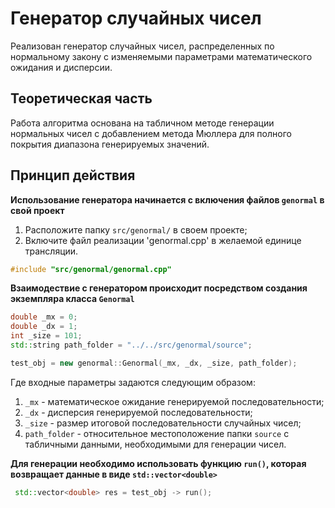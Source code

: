 # Генератор случайных чисел

Реализован генератор случайных чисел, распределенных по нормальному закону с изменяемыми параметрами математического ожидания и дисперсии.

## Теоретическая часть

Работа алгоритма основана на табличном методе генерации нормальных чисел с добавлением метода Мюллера для полного покрытия диапазона генерируемых значений.

## Принцип действия

__Использование генератора начинается с включения файлов `genormal` в свой проект__
1. Расположите папку `src/genormal/` в своем проекте;
2. Включите файл реализации 'genormal.cpp' в желаемой единице трансляции.
```c++
#include "src/genormal/genormal.cpp"
```

__Взаимодествие с генератором происходит посредством создания экземпляра класса `Genormal`__
```c++
double _mx = 0;
double _dx = 1;
int _size = 101;
std::string path_folder = "../../src/genormal/source";

test_obj = new genormal::Genormal(_mx, _dx, _size, path_folder);
```
Где входные параметры задаются следующим образом:
1. `_mx` - математическое ожидание генерируемой последовательности;
2. `_dx` - дисперсия генерируемой последовательности;
3. `_size` - размер итоговой последовательности случайных чисел;
4. `path_folder` - относительное местоположение папки `source` с табличными данными, необходимыми для генерации чисел.

__Для генерации необходимо использовать функцию `run()`, которая возвращает данные в виде `std::vector<double>`__
```c++
 std::vector<double> res = test_obj -> run();
```
